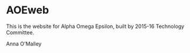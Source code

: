 # AOEweb
This is the website for Alpha Omega Epsilon, built by 2015-16 Technology Committee. 

Anna O'Malley
